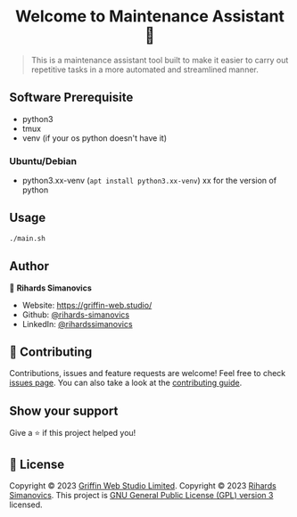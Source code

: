 <h1 align="center">Welcome to Maintenance Assistant 🤖</h1>

> This is a maintenance assistant tool built to make it easier to carry out repetitive tasks in a more automated and streamlined manner.

## Software Prerequisite
- python3
- tmux
- venv (if your os python doesn't have it)

### Ubuntu/Debian
- python3.xx-venv (`apt install python3.xx-venv`) xx for the version of python

## Usage

```sh
./main.sh
```

## Author

👤 **Rihards Simanovics**

-   Website: https://griffin-web.studio/
-   Github: [@rihards-simanovics](https://gitlab.griffin-studio.dev/rihards-simanovics)
-   LinkedIn: [@rihardssimanovics](https://linkedin.com/in/https://www.linkedin.com/in/rihardssimanovics/)

## 🤝 Contributing

Contributions, issues and feature requests are welcome! Feel free to check [issues page](./issues). You can also take a look at the [contributing guide](https://gitlab.griffin-studio.dev/external-projects/maintenance-assistant/-/wikis/home).

## Show your support

Give a ⭐️ if this project helped you!

## 📝 License

Copyright © 2023 [Griffin Web Studio Limited](https://griffin-web.studio).
Copyright © 2023 [Rihards Simanovics](https://gitlab.griffin-studio.dev/rihards-s).
This project is [GNU General Public License (GPL) version 3](./blob/main/LICENSE) licensed.